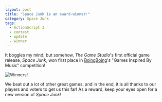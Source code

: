 ```yaml
---
layout: post
title: "Space Junk is an award-winner!"
category: Space Junk
tags:
  - ActionScript 3
  - contest
  - update
  - winner
---
```


It boggles my mind, but somehow, <em>The Game Studio</em>'s first official game release, <em>Space Junk</em>, won first place in <a href="http://www.boingboing.net/2010/07/16/boing-boing-game-dev.html">BoingBoing</a>'s "Games Inspired By Music" competition!

![Winners!][winner]

We beat out a lot of other great games, and in the end, it is all thanks to our players and voters to get us this far! As a reward, keep your eyes open for a new version of <em>Space Junk</em>!

[winner]: https://s3.amazonaws.com/thegamestudio/web/2010-07-17-space-junk-is-an-award-winner-winner.png
